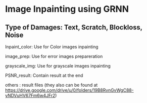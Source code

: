 # Image Inpainting using GRNN 

## Type of Damages: Text, Scratch, Blockloss, Noise

Inpaint_color: Use for Color images inpainting

image_prep: Use for error images prepareration

grayscale_img: Use for grayscale images inpainting

PSNR_result: Contain result at the end

others : result files (they also can be found at https://drive.google.com/drive/u/0/folders/19B8RvnGvWgC88-yNDVuHV67Fm6w4JFr2)
